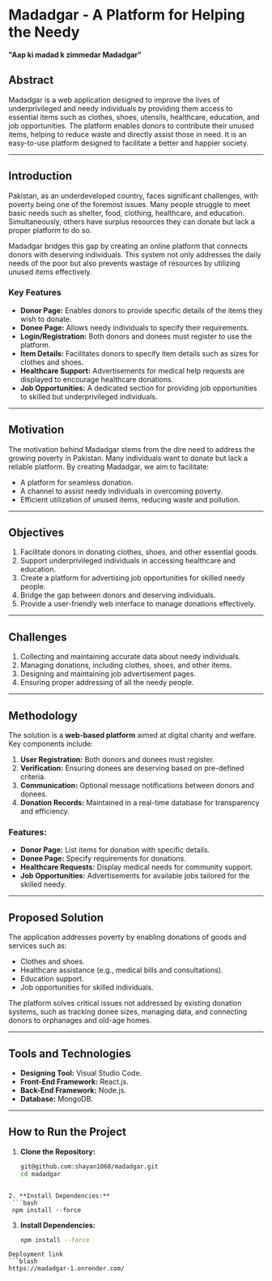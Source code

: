 # Madadgar - A Platform for Helping the Needy

**"Aap ki madad k zimmedar Madadgar"**

## **Abstract**
Madadgar is a web application designed to improve the lives of underprivileged and needy individuals by providing them access to essential items such as clothes, shoes, utensils, healthcare, education, and job opportunities. The platform enables donors to contribute their unused items, helping to reduce waste and directly assist those in need. It is an easy-to-use platform designed to facilitate a better and happier society.

---

## **Introduction**
Pakistan, as an underdeveloped country, faces significant challenges, with poverty being one of the foremost issues. Many people struggle to meet basic needs such as shelter, food, clothing, healthcare, and education. Simultaneously, others have surplus resources they can donate but lack a proper platform to do so.

Madadgar bridges this gap by creating an online platform that connects donors with deserving individuals. This system not only addresses the daily needs of the poor but also prevents wastage of resources by utilizing unused items effectively.

### **Key Features**
- **Donor Page:** Enables donors to provide specific details of the items they wish to donate.
- **Donee Page:** Allows needy individuals to specify their requirements.
- **Login/Registration:** Both donors and donees must register to use the platform.
- **Item Details:** Facilitates donors to specify item details such as sizes for clothes and shoes.
- **Healthcare Support:** Advertisements for medical help requests are displayed to encourage healthcare donations.
- **Job Opportunities:** A dedicated section for providing job opportunities to skilled but underprivileged individuals.

---

## **Motivation**
The motivation behind Madadgar stems from the dire need to address the growing poverty in Pakistan. Many individuals want to donate but lack a reliable platform. By creating Madadgar, we aim to facilitate:
- A platform for seamless donation.
- A channel to assist needy individuals in overcoming poverty.
- Efficient utilization of unused items, reducing waste and pollution.

---

## **Objectives**
1. Facilitate donors in donating clothes, shoes, and other essential goods.
2. Support underprivileged individuals in accessing healthcare and education.
3. Create a platform for advertising job opportunities for skilled needy people.
4. Bridge the gap between donors and deserving individuals.
5. Provide a user-friendly web interface to manage donations effectively.

---

## **Challenges**
1. Collecting and maintaining accurate data about needy individuals.
2. Managing donations, including clothes, shoes, and other items.
3. Designing and maintaining job advertisement pages.
4. Ensuring proper addressing of all the needy people.

---

## **Methodology**
The solution is a **web-based platform** aimed at digital charity and welfare. Key components include:
1. **User Registration:** Both donors and donees must register.
2. **Verification:** Ensuring donees are deserving based on pre-defined criteria.
3. **Communication:** Optional message notifications between donors and donees.
4. **Donation Records:** Maintained in a real-time database for transparency and efficiency.

### **Features:**
- **Donor Page:** List items for donation with specific details.
- **Donee Page:** Specify requirements for donations.
- **Healthcare Requests:** Display medical needs for community support.
- **Job Opportunities:** Advertisements for available jobs tailored for the skilled needy.

---

## **Proposed Solution**
The application addresses poverty by enabling donations of goods and services such as:
- Clothes and shoes.
- Healthcare assistance (e.g., medical bills and consultations).
- Education support.
- Job opportunities for skilled individuals.

The platform solves critical issues not addressed by existing donation systems, such as tracking donee sizes, managing data, and connecting donors to orphanages and old-age homes.

---

## **Tools and Technologies**
- **Designing Tool:** Visual Studio Code.
- **Front-End Framework:** React.js.
- **Back-End Framework:** Node.js.
- **Database:** MongoDB.

---

## **How to Run the Project**
1. **Clone the Repository:**
   ```bash
   git@github.com:shayan1068/madadgar.git
   cd madadgar
  ```

2. **Install Dependencies:**
   ```bash
   npm install --force
  ```
3. **Install Dependencies:**
   ```bash
   npm install --force
  ```
Deployment link
```blash
https://madadgar-1.onrender.com/
```

